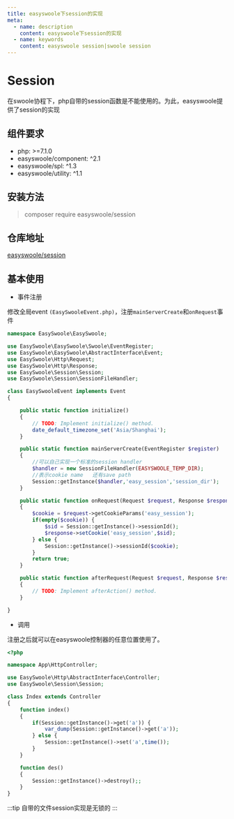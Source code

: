 ```yaml
---
title: easyswoole下session的实现
meta:
  - name: description
    content: easyswoole下session的实现
  - name: keywords
    content: easyswoole session|swoole session
---
```


# Session

在swoole协程下，php自带的session函数是不能使用的。为此，easyswoole提供了session的实现

## 组件要求

- php: >=7.1.0
- easyswoole/component: ^2.1
- easyswoole/spl: ^1.3
- easyswoole/utility: ^1.1

## 安装方法

> composer require easyswoole/session

## 仓库地址

[easyswoole/session](https://github.com/easy-swoole/session)

## 基本使用

- 事件注册

修改全局event `(EasySwooleEvent.php)`，注册`mainServerCreate`和`onRequest`事件

```php
namespace EasySwoole\EasySwoole;

use EasySwoole\EasySwoole\Swoole\EventRegister;
use EasySwoole\EasySwoole\AbstractInterface\Event;
use EasySwoole\Http\Request;
use EasySwoole\Http\Response;
use EasySwoole\Session\Session;
use EasySwoole\Session\SessionFileHandler;

class EasySwooleEvent implements Event
{

    public static function initialize()
    {
        // TODO: Implement initialize() method.
        date_default_timezone_set('Asia/Shanghai');
    }

    public static function mainServerCreate(EventRegister $register)
    {
        //可以自己实现一个标准的session handler
        $handler = new SessionFileHandler(EASYSWOOLE_TEMP_DIR);
        //表示cookie name   还有save path
        Session::getInstance($handler,'easy_session','session_dir');
    }

    public static function onRequest(Request $request, Response $response): bool
    {
        $cookie = $request->getCookieParams('easy_session');
        if(empty($cookie)) {
            $sid = Session::getInstance()->sessionId();
            $response->setCookie('easy_session',$sid);
        } else {
            Session::getInstance()->sessionId($cookie);
        }
        return true;
    }

    public static function afterRequest(Request $request, Response $response): void
    {
        // TODO: Implement afterAction() method.
    }

}

```

- 调用

注册之后就可以在easyswoole控制器的任意位置使用了。

```php
<?php

namespace App\HttpController;

use EasySwoole\Http\AbstractInterface\Controller;
use EasySwoole\Session\Session;

class Index extends Controller
{
    function index()
    {
        if(Session::getInstance()->get('a')) {
            var_dump(Session::getInstance()->get('a'));
        } else {
            Session::getInstance()->set('a',time());
        }
    }

    function des()
    {
        Session::getInstance()->destroy();;
    }
}
```

:::tip
自带的文件session实现是无锁的
:::